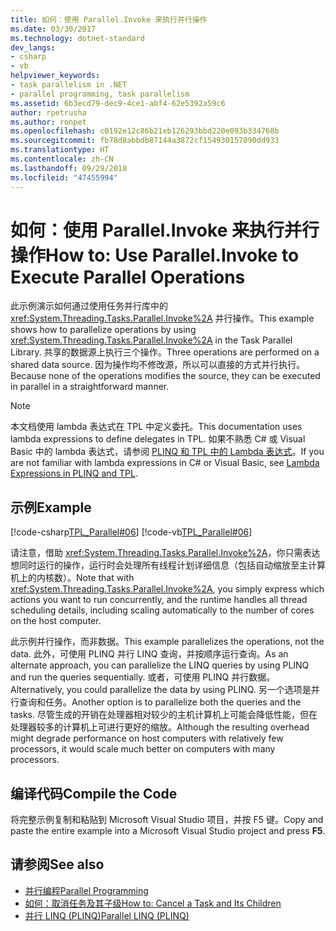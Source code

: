 ```yaml
---
title: 如何：使用 Parallel.Invoke 来执行并行操作
ms.date: 03/30/2017
ms.technology: dotnet-standard
dev_langs:
- csharp
- vb
helpviewer_keywords:
- task parallelism in .NET
- parallel programming, task parallelism
ms.assetid: 6b3ecd79-dec9-4ce1-abf4-62e5392a59c6
author: rpetrusha
ms.author: ronpet
ms.openlocfilehash: c0192e12c86b21eb126293bbd220e093b334768b
ms.sourcegitcommit: fb78d8abbdb87144a3872cf154930157090dd933
ms.translationtype: HT
ms.contentlocale: zh-CN
ms.lasthandoff: 09/29/2018
ms.locfileid: "47455994"
---
```

# <a name="how-to-use-parallelinvoke-to-execute-parallel-operations"></a><span data-ttu-id="1e5cc-102">如何：使用 Parallel.Invoke 来执行并行操作</span><span class="sxs-lookup"><span data-stu-id="1e5cc-102">How to: Use Parallel.Invoke to Execute Parallel Operations</span></span>

<span data-ttu-id="1e5cc-103">此示例演示如何通过使用任务并行库中的 <xref:System.Threading.Tasks.Parallel.Invoke%2A> 并行操作。</span><span class="sxs-lookup"><span data-stu-id="1e5cc-103">This example shows how to parallelize operations by using <xref:System.Threading.Tasks.Parallel.Invoke%2A> in the Task Parallel Library.</span></span> <span data-ttu-id="1e5cc-104">共享的数据源上执行三个操作。</span><span class="sxs-lookup"><span data-stu-id="1e5cc-104">Three operations are performed on a shared data source.</span></span> <span data-ttu-id="1e5cc-105">因为操作均不修改源，所以可以直接的方式并行执行。</span><span class="sxs-lookup"><span data-stu-id="1e5cc-105">Because none of the operations modifies the source, they can be executed in parallel in a straightforward manner.</span></span>

> [!NOTE]
> <span data-ttu-id="1e5cc-106">本文档使用 lambda 表达式在 TPL 中定义委托。</span><span class="sxs-lookup"><span data-stu-id="1e5cc-106">This documentation uses lambda expressions to define delegates in TPL.</span></span> <span data-ttu-id="1e5cc-107">如果不熟悉 C# 或 Visual Basic 中的 lambda 表达式，请参阅 [PLINQ 和 TPL 中的 Lambda 表达式](../../../docs/standard/parallel-programming/lambda-expressions-in-plinq-and-tpl.md)。</span><span class="sxs-lookup"><span data-stu-id="1e5cc-107">If you are not familiar with lambda expressions in C# or Visual Basic, see [Lambda Expressions in PLINQ and TPL](../../../docs/standard/parallel-programming/lambda-expressions-in-plinq-and-tpl.md).</span></span>

## <a name="example"></a><span data-ttu-id="1e5cc-108">示例</span><span class="sxs-lookup"><span data-stu-id="1e5cc-108">Example</span></span>

[!code-csharp[TPL_Parallel#06](../../../samples/snippets/csharp/VS_Snippets_Misc/tpl_parallel/cs/parallelinvoke.cs#06)]
[!code-vb[TPL_Parallel#06](../../../samples/snippets/visualbasic/VS_Snippets_Misc/tpl_parallel/vb/parallelinvoke.vb#06)]

<span data-ttu-id="1e5cc-109">请注意，借助 <xref:System.Threading.Tasks.Parallel.Invoke%2A>，你只需表达想同时运行的操作，运行时会处理所有线程计划详细信息（包括自动缩放至主计算机上的内核数）。</span><span class="sxs-lookup"><span data-stu-id="1e5cc-109">Note that with <xref:System.Threading.Tasks.Parallel.Invoke%2A>, you simply express which actions you want to run concurrently, and the runtime handles all thread scheduling details, including scaling automatically to the number of cores on the host computer.</span></span>

<span data-ttu-id="1e5cc-110">此示例并行操作，而非数据。</span><span class="sxs-lookup"><span data-stu-id="1e5cc-110">This example parallelizes the operations, not the data.</span></span> <span data-ttu-id="1e5cc-111">此外，可使用 PLINQ 并行 LINQ 查询，并按顺序运行查询。</span><span class="sxs-lookup"><span data-stu-id="1e5cc-111">As an alternate approach, you can parallelize the LINQ queries by using PLINQ and run the queries sequentially.</span></span> <span data-ttu-id="1e5cc-112">或者，可使用 PLINQ 并行数据。</span><span class="sxs-lookup"><span data-stu-id="1e5cc-112">Alternatively, you could parallelize the data by using PLINQ.</span></span> <span data-ttu-id="1e5cc-113">另一个选项是并行查询和任务。</span><span class="sxs-lookup"><span data-stu-id="1e5cc-113">Another option is to parallelize both the queries and the tasks.</span></span> <span data-ttu-id="1e5cc-114">尽管生成的开销在处理器相对较少的主机计算机上可能会降低性能，但在处理器较多的计算机上可进行更好的缩放。</span><span class="sxs-lookup"><span data-stu-id="1e5cc-114">Although the resulting overhead might degrade performance on host computers with relatively few processors, it would scale much better on computers with many processors.</span></span>

## <a name="compile-the-code"></a><span data-ttu-id="1e5cc-115">编译代码</span><span class="sxs-lookup"><span data-stu-id="1e5cc-115">Compile the Code</span></span>

<span data-ttu-id="1e5cc-116">将完整示例复制和粘贴到 Microsoft Visual Studio 项目，并按 F5 键。</span><span class="sxs-lookup"><span data-stu-id="1e5cc-116">Copy and paste the entire example into a Microsoft Visual Studio project and press **F5**.</span></span>

## <a name="see-also"></a><span data-ttu-id="1e5cc-117">请参阅</span><span class="sxs-lookup"><span data-stu-id="1e5cc-117">See also</span></span>

- [<span data-ttu-id="1e5cc-118">并行编程</span><span class="sxs-lookup"><span data-stu-id="1e5cc-118">Parallel Programming</span></span>](../../../docs/standard/parallel-programming/index.md)
- [<span data-ttu-id="1e5cc-119">如何：取消任务及其子级</span><span class="sxs-lookup"><span data-stu-id="1e5cc-119">How to: Cancel a Task and Its Children</span></span>](../../../docs/standard/parallel-programming/how-to-cancel-a-task-and-its-children.md)
- [<span data-ttu-id="1e5cc-120">并行 LINQ (PLINQ)</span><span class="sxs-lookup"><span data-stu-id="1e5cc-120">Parallel LINQ (PLINQ)</span></span>](../../../docs/standard/parallel-programming/parallel-linq-plinq.md)
